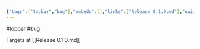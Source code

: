```yaml
---
{"tags":["topbar","bug"],"embeds":[],"links":["Release 0.1.0.md"],"uuid":"87746881-d7d3-4d77-807b-a5fcb48e3b9c","todos":{"done":[],"pending":[]}}
---
```

#topbar #bug

Targets at [[Release 0.1.0.md]]